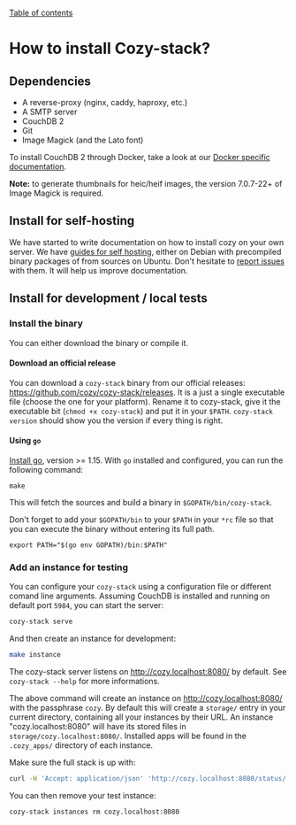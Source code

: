 [Table of contents](README.md#table-of-contents)

# How to install Cozy-stack?

## Dependencies

-   A reverse-proxy (nginx, caddy, haproxy, etc.)
-   A SMTP server
-   CouchDB 2
-   Git
-   Image Magick (and the Lato font)

To install CouchDB 2 through Docker, take a look at our
[Docker specific documentation](docker.md).

**Note:** to generate thumbnails for heic/heif images, the version 7.0.7-22+ of
Image Magick is required.

## Install for self-hosting

We have started to write documentation on how to install cozy on your own
server. We have [guides for
self hosting](https://docs.cozy.io/en/tutorials/selfhosting/), either on
Debian with precompiled binary packages of from sources on Ubuntu.
Don't hesitate to [report issues](https://github.com/cozy/cozy.github.io/issues/new) with them.
It will help us improve documentation.

## Install for development / local tests

### Install the binary

You can either download the binary or compile it.

#### Download an official release

You can download a `cozy-stack` binary from our official releases:
https://github.com/cozy/cozy-stack/releases. It is a just a single executable
file (choose the one for your platform). Rename it to cozy-stack, give it the
executable bit (`chmod +x cozy-stack`) and put it in your `$PATH`.
`cozy-stack version` should show you the version if every thing is right.

#### Using `go`

[Install go](https://golang.org/doc/install), version >= 1.15. With `go`
installed and configured, you can run the following command:

```
make
```

This will fetch the sources and build a binary in `$GOPATH/bin/cozy-stack`.

Don't forget to add your `$GOPATH/bin` to your `$PATH` in your `*rc` file so
that you can execute the binary without entering its full path.

```
export PATH="$(go env GOPATH)/bin:$PATH"
```

### Add an instance for testing

You can configure your `cozy-stack` using a configuration file or different
comand line arguments. Assuming CouchDB is installed and running on default port
`5984`, you can start the server:

```bash
cozy-stack serve
```

And then create an instance for development:

```bash
make instance
```

The cozy-stack server listens on http://cozy.localhost:8080/ by default. See
`cozy-stack --help` for more informations.

The above command will create an instance on http://cozy.localhost:8080/ with the
passphrase `cozy`. By default this will create a `storage/` entry in your current directory, containing all your instances by their URL. An instance "cozy.localhost:8080" will have its stored files in `storage/cozy.localhost:8080/`. Installed apps will be found in the `.cozy_apps/` directory of each instance.

Make sure the full stack is up with:

```bash
curl -H 'Accept: application/json' 'http://cozy.localhost:8080/status/'
```

You can then remove your test instance:

```bash
cozy-stack instances rm cozy.localhost:8080
```
